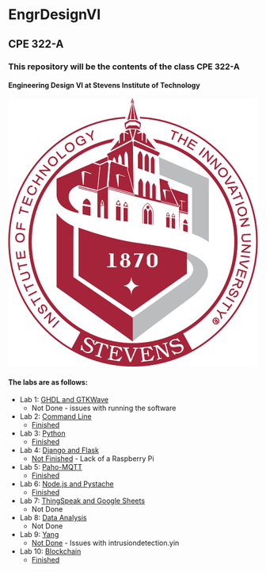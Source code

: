 # EngrDesignVI
## CPE 322-A
### This repository will be the contents of the class CPE 322-A
#### Engineering Design VI at Stevens Institute of Technology

![Icon](https://github.com/BenStoll/EngrDesignVI/blob/main/Assets/Old_Stevens_Logo.png "Old Snevets Logo")

#### The labs are as follows:
 - Lab 1: [GHDL and GTKWave](https://github.com/kevinwlu/iot/blob/master/lesson1)
    * Not Done - issues with running the software
 - Lab 2: [Command Line](https://github.com/kevinwlu/iot/blob/master/lesson2)
    * [Finished](https://github.com/BenStoll/EngrDesignVI/tree/main/Lab2)
 - Lab 3: [Python](https://github.com/kevinwlu/iot/blob/master/lesson3)
    * [Finished](https://github.com/BenStoll/EngrDesignVI/tree/main/Lab3)
 - Lab 4: [Django and Flask](https://github.com/kevinwlu/iot/blob/master/lesson4)
    * [Not Finished](https://github.com/BenStoll/EngrDesignVI/tree/main/Lab4) - Lack of a Raspberry Pi
 - Lab 5: [Paho-MQTT](https://github.com/kevinwlu/iot/blob/master/lesson5)
    * [Finished](https://github.com/BenStoll/EngrDesignVI/tree/main/Lab5)
 - Lab 6: [Node.js and Pystache](https://github.com/kevinwlu/iot/blob/master/lesson6)
    * [Finished](https://github.com/BenStoll/EngrDesignVI/tree/main/Lab6)
 - Lab 7: [ThingSpeak and Google Sheets](https://github.com/kevinwlu/iot/blob/master/lesson7)
    * Not Done
 - Lab 8: [Data Analysis](https://github.com/kevinwlu/iot/blob/master/lesson8)
    * Not Done
 - Lab 9: [Yang](https://github.com/kevinwlu/iot/blob/master/lesson9)
    * [Not Done](https://github.com/BenStoll/EngrDesignVI/tree/main/Lab9) - Issues with intrusiondetection.yin
 - Lab 10: [Blockchain](https://github.com/kevinwlu/iot/tree/master/lesson10)
    * [Finished](https://github.com/BenStoll/EngrDesignVI/tree/main/Lab10)
